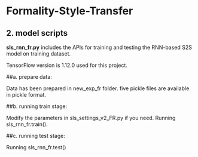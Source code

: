 # Formality-Style-Transfer


## 2. model scripts
**sls_rnn_fr.py** includes the APIs for training and testing the RNN-based S2S model on training dataset.

TensorFlow version is 1.12.0 used for this project.



##a. prepare data: 

Data has been prepared in new_exp_fr folder. five pickle files are available in pickle format.



##b. running train stage:

Modify the parameters in sls_settings_v2_FR.py if you need.
Running sls_rnn_fr.train(). 



##c. running test stage:

Running sls_rnn_fr.test()
